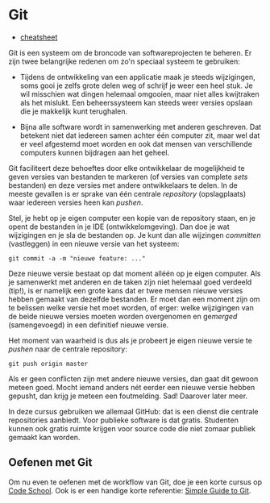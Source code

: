 # Git

- [cheatsheet](https://education.github.com/git-cheat-sheet-education.pdf)

Git is een systeem om de broncode van softwareprojecten te beheren. Er zijn twee belangrijke redenen om zo'n speciaal systeem te gebruiken:

- Tijdens de ontwikkeling van een applicatie maak je steeds wijzigingen, soms gooi je zelfs grote delen weg of schrijf je weer een heel stuk. Je wil misschien wat dingen helemaal omgooien, maar niet alles kwijtraken als het mislukt. Een beheerssysteem kan steeds weer versies opslaan die je makkelijk kunt terughalen.

- Bijna alle software wordt in samenwerking met anderen geschreven. Dat betekent niet dat iedereen samen achter één computer zit, maar wel dat er veel afgestemd moet worden en ook dat mensen van verschillende computers kunnen bijdragen aan het geheel.

Git faciliteert deze behoeftes door elke ontwikkelaar de mogelijkheid te geven versies van bestanden te markeren (of versies van complete *sets* bestanden) en deze versies met andere ontwikkelaars te delen. In de meeste gevallen is er sprake van één centrale *repository* (opslagplaats) waar iedereen versies heen kan *pushen*.

Stel, je hebt op je eigen computer een kopie van de repository staan, en je opent de bestanden in je IDE (ontwikkelomgeving). Dan doe je wat wijzigingen en je sla de bestanden op. Je kunt dan alle wijzingen *committen* (vastleggen) in een nieuwe versie van het systeem:

    git commit -a -m "nieuwe feature: ..."

Deze nieuwe versie bestaat op dat moment alléén op je eigen computer. Als je samenwerkt met anderen en de taken zijn niet helemaal goed verdeeld (tip!), is er namelijk een grote kans dat er twee mensen nieuwe versies hebben gemaakt van dezelfde bestanden. Er moet dan een moment zijn om te belissen welke versie het moet worden, of erger: welke wijzigingen van de beide nieuwe versies moeten worden overgenomen en ge*merged* (samengevoegd) in een definitief nieuwe versie.

Het moment van waarheid is dus als je probeert je eigen nieuwe versie te *pushen* naar de centrale repository:

    git push origin master

Als er geen conflicten zijn met andere nieuwe versies, dan gaat dit gewoon meteen goed. Mocht iemand anders nét eerder een nieuwe versie hebben gepusht, dan krijg je meteen een foutmelding. Sad! Daarover later meer.

In deze cursus gebruiken we allemaal GitHub: dat is een dienst die centrale repositories aanbiedt. Voor publieke software is dat gratis. Studenten kunnen ook gratis ruimte krijgen voor source code die niet zomaar publiek gemaakt kan worden.

## Oefenen met Git

Om nu even te oefenen met de workflow van Git, doe je een korte cursus op [Code School](https://www.codeschool.com/courses/try-git). Ook is er een handige korte referentie: [Simple Guide to Git](http://rogerdudler.github.io/git-guide/).
